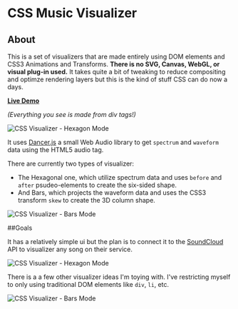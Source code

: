 # CSS Music Visualizer

## About

This is a set of visualizers that are made entirely using DOM elements and CSS3 Animations and Transforms. **There is no SVG, Canvas, WebGL, or visual plug-in used.** It takes quite a bit of tweaking to reduce compositing and optimze rendering layers but this is the kind of stuff CSS can do now a days.

[**Live Demo**](http://likethemammal.github.io/css-visualizer)


*(Everything you see is made from div tags!)*

![CSS Visualizer - Hexagon Mode](http://i.imgur.com/E6PfK3j.png?1)

It uses [Dancer.js](https://github.com/jsantell/dancer.js) a small Web Audio library to get `spectrum` and `waveform` data using the HTML5 audio tag.

There are currently two types of visualizer:

 * The Hexagonal one, which utilize spectrum data and uses `before` and `after` psudeo-elements to create the six-sided shape.
 * And Bars, which projects the waveform data and uses the CSS3 transform `skew` to create the 3D column shape.

![CSS Visualizer - Bars Mode](http://i.imgur.com/hBcYVJ9.png?1)

##Goals

It has a relatively simple ui but the plan is to connect it to the [SoundCloud](http://SoundCloud.com) API to visualizer any song on their service.

![CSS Visualizer - Hexagon Mode](http://i.imgur.com/R1MpAA6.png)

There is a a few other visualizer ideas I'm toying with. I've restricting myself to only using traditional DOM elements like `div`, `li`, etc.

![CSS Visualizer - Bars Mode](http://i.imgur.com/WkTcNR5.png)
